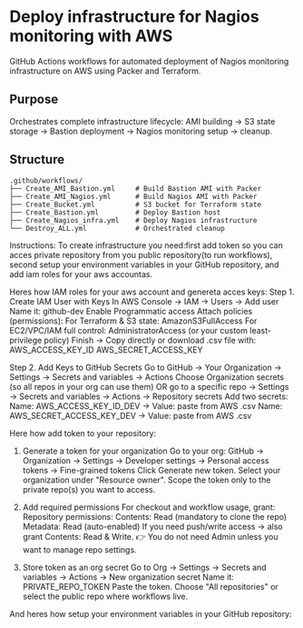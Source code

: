 # Deploy infrastructure for Nagios monitoring with AWS

GitHub Actions workflows for automated deployment of Nagios monitoring infrastructure on AWS using Packer and Terraform.

## Purpose
Orchestrates complete infrastructure lifecycle: AMI building → S3 state storage → Bastion deployment → Nagios monitoring setup → cleanup.

## Structure
```
.github/workflows/
├── Create_AMI_Bastion.yml     # Build Bastion AMI with Packer
├── Create_AMI_Nagios.yml      # Build Nagios AMI with Packer  
├── Create_Bucket.yml          # S3 bucket for Terraform state
├── Create_Bastion.yml         # Deploy Bastion host
├── Create_Nagios_infra.yml    # Deploy Nagios infrastructure
└── Destroy_ALL.yml            # Orchestrated cleanup
```
Instructions: 
To create infrastructure you need:first add token so you can acces private repository from you public repository(to run workflows), second setup your environment variables in your GitHub repository, and add iam roles for your aws accountas.

Heres how IAM roles for your aws account and genereta acces keys:
Step 1. Create IAM User with Keys
In AWS Console → IAM → Users → Add user
Name it: github-dev
Enable Programmatic access
Attach policies (permissions):
For Terraform & S3 state: AmazonS3FullAccess
For EC2/VPC/IAM full control: AdministratorAccess (or your custom least-privilege policy)
Finish → Copy directly or download .csv file with:
AWS_ACCESS_KEY_ID
AWS_SECRET_ACCESS_KEY

Step 2. Add Keys to GitHub Secrets
Go to GitHub → Your Organization → Settings → Secrets and variables → Actions
Choose Organization secrets (so all repos in your org can use them) OR go to a specific repo → Settings → Secrets and variables → Actions → Repository secrets
Add two secrets:
Name: AWS_ACCESS_KEY_ID_DEV → Value: paste from AWS .csv
Name: AWS_SECRET_ACCESS_KEY_DEV → Value: paste from AWS .csv



Here how add token to your repository:
1. Generate a token for your organization
Go to your org: GitHub → Organization → Settings → Developer settings → Personal access tokens → Fine-grained tokens
Click Generate new token.
Select your organization under "Resource owner".
Scope the token only to the private repo(s) you want to access.

2. Add required permissions
For checkout and workflow usage, grant:
Repository permissions:
Contents: Read (mandatory to clone the repo)
Metadata: Read (auto-enabled)
If you need push/write access → also grant Contents: Read & Write.
👉 You do not need Admin unless you want to manage repo settings.

3. Store token as an org secret
Go to Org → Settings → Secrets and variables → Actions → New organization secret
Name it: PRIVATE_REPO_TOKEN
Paste the token.
Choose "All repositories" or select the public repo where workflows live.

And heres how setup your environment variables in your GitHub repository:
